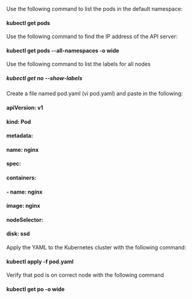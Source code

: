 Use the following command to list the pods in the default namespace:
#### kubectl get pods

Use the following command to find the IP address of the API server:

#### kubectl get pods --all-namespaces -o wide

Use the following command to list the labels for all nodes
##### kubectl get no --show-labels

Create a file named pod.yaml (vi pod.yaml) and paste in the following:

#### apiVersion: v1
#### kind: Pod
#### metadata:
####  name: nginx
#### spec:
####  containers:
####    - name: nginx
####      image: nginx
####  nodeSelector:
####    disk: ssd

Apply the YAML to the Kubernetes cluster with the following command:

#### kubectl apply -f pod.yaml

Verify that pod is on correct node with the following command
#### kubectl get po -o wide
